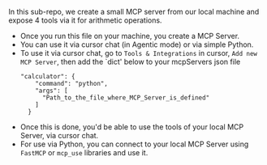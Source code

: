 In this sub-repo, we create a small MCP server from our local machine and expose 4 tools via it for arithmetic operations.

- Once you run this file on your machine, you create a MCP Server.
- You can use it via cursor chat (in Agentic mode) or via simple Python.
- To use it via cursor chat, go to `Tools & Integrations` in cursor, `Add new MCP Server`, then add the `dict' below to your mcpServers json file
  ```
  "calculator": {
      "command": "python",
      "args": [
        "Path_to_the_file_where_MCP_Server_is_defined"       
      ]
    }
  ```
- Once this is done, you'd be able to use the tools of your local MCP Server, via cursor chat.
- For use via Python, you can connect to your local MCP Server using `FastMCP` or `mcp_use` libraries and use it.
